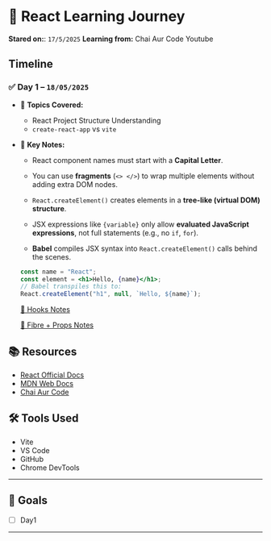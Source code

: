 # 📘 React Learning Journey


**Stared on:**: `17/5/2025`
**Learning from:** Chai Aur Code Youtube

## Timeline

### ✅ Day 1 – `18/05/2025`
- 📌 **Topics Covered:**
  - React Project Structure Understanding
  - `create-react-app` vs `vite`

- 🧠 **Key Notes:**
  - React component names must start with a **Capital Letter**.
  - You can use **fragments** (`<> </>`) to wrap multiple elements without adding extra DOM nodes.

  - `React.createElement()` creates elements in a **tree-like (virtual DOM) structure**.
  - JSX expressions like `{variable}` only allow **evaluated JavaScript expressions**, not full statements (e.g., no `if`, `for`).
  - **Babel** compiles JSX syntax into `React.createElement()` calls behind the scenes.

  ```jsx
  const name = "React";
  const element = <h1>Hello, {name}</h1>;
  // Babel transpiles this to:
  React.createElement("h1", null, `Hello, ${name}`);
  ```
  [📄 Hooks Notes](03CounterHook/README.md)
  
  [📄 Fibre + Props Notes](04TailwindProps/README.md)



## 📚 Resources

- [React Official Docs](https://react.dev)
- [MDN Web Docs](https://developer.mozilla.org)
- [Chai Aur Code](https://www.youtube.com/@ChaiAurCode)


## 🛠️ Tools Used

- Vite 
- VS Code
- GitHub
- Chrome DevTools

---


## 🎯 Goals

- [ ] Day1

---